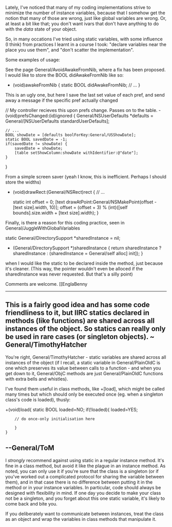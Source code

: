 

Lately, I've noticed that many of my coding implementations strive to minimize the number of instance variables, because that I somehow get the notion that many of those are wrong, just like global variables are wrong. Or, at least a bit like that; you don't want ivars that don't have anything to do with the _data_ state of your object.

So, in many occations I've tried using static variables, with some influence (I think) from practices I learnt in a course I took: "declare variables near the place you use them", and "don't scatter the implementation".

Some examples of usage:

See the page General/AvoidAwakeFromNib, where a fix has been proposed. I would like to store the BOOL didAwakeFromNib like so:
    
- (void)awakeFromNib {
    static BOOL didAwakeFromNib;
    // ...
}


This is an ugly one, but here I save the last set value of each pref, and send away a message if the specific pref actually changed
    
// My controller recieves this upon prefs change. Passes on to the table.
-(void)prefsChanged:(id)ignored {
	General/NSUserDefaults *defaults = General/[NSUserDefaults standardUserDefaults];
	
	// ...
	BOOL showDate = [defaults boolForKey:General/USShowDate];
	static BOOL savedDate = -1;
	if(savedDate != showDate) {
		savedDate = showDate;
		[table setShowColumn:showDate withIdentifier:@"date"];
	}
}


From a simple screen saver (yeah I know, this is inefficient. Perhaps I should store the widths)
    
- (void)drawRect:(General/NSRect)rect
{
	// ...
	
	static int offset = 0;
	[text drawAtPoint:General/NSMakePoint(offset - [text size].width, 10)];
	offset = (offset + 3) % (int)([self bounds].size.width + [text size].width); 
}


Finally, is there a reason for this coding practice, seen in General/JuggleWithGlobalVariables
    
static General/DirectorySupport *sharedInstance = nil;
+ (General/DirectorySupport *)sharedInstance
{
    return sharedInstance ? sharedInstance : (sharedInstance = General/self alloc] init]);
}

when I would like the static to be declared inside the method, just because it's cleaner.  (This way, the pointer wouldn't even be alloced if the sharedInstance was never requested. But that's a silly point)

Comments are welcome.
[[EnglaBenny

----
This is a fairly good idea and has some code friendliness to it, but IIRC statics declared in methods (like functions) are shared across all instances of the object. So statics can really only be used in rare cases (or singleton objects). ~ General/TimothyHatcher
----
You're right, General/TimothyHatcher - static variables are shared across all instances of the object (if I recall, a static variable in General/PlainOldC is one which preserves its value between calls to a function - and when you get down to it, General/ObjC methods are just General/PlainOldC functions with extra bells and whistles).

I've found them useful in class methods, like +[load], which might be called many times but which should only be executed once (eg. when a singleton class's code is loaded), thusly:
    
+(void)load{
	static BOOL loaded=NO;
	if(!loaded){
		loaded=YES;

		// do once-only initialisation here

		}
	}

--General/ToM
----
I *strongly* recommend against using     static in a regular instance method. It's fine in a class method, but avoid it like the plague in an instance method. As noted, you can only use it if you're sure that the class is a singleton (or if you've worked out a complicated protocol for sharing the variable between them), and in that case there is no difference between putting it in the method or in your instance variables. In particular, code should always be designed with flexibility in mind. If one day you decide to make your class not be a singleton, and you forget about this one static variable, it's likely to come back and bite you.

If you deliberately want to communicate between instances, treat the class as an object and wrap the variables in class methods that manipulate it.